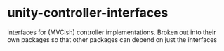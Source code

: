 # unity-controller-interfaces
interfaces for (MVCish) controller implementations. Broken out into their own packages so that other packages can depend on just the interfaces
